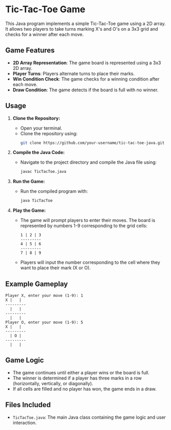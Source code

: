 # Tic-Tac-Toe Game

This Java program implements a simple Tic-Tac-Toe game using a 2D array. It allows two players to take turns marking X's and O's on a 3x3 grid and checks for a winner after each move.

## Game Features

- **2D Array Representation**: The game board is represented using a 3x3 2D array.
- **Player Turns**: Players alternate turns to place their marks.
- **Win Condition Check**: The game checks for a winning condition after each move.
- **Draw Condition**: The game detects if the board is full with no winner.

## Usage

1. **Clone the Repository:**
   - Open your terminal.
   - Clone the repository using:
     ```bash
     git clone https://github.com/your-username/tic-tac-toe-java.git
     ```

2. **Compile the Java Code:**
   - Navigate to the project directory and compile the Java file using:
     ```bash
     javac TicTacToe.java
     ```

3. **Run the Game:**
   - Run the compiled program with:
     ```bash
     java TicTacToe
     ```

4. **Play the Game:**
   - The game will prompt players to enter their moves. The board is represented by numbers 1-9 corresponding to the grid cells:
     ```
     1 | 2 | 3
     ---------
     4 | 5 | 6
     ---------
     7 | 8 | 9
     ```
   - Players will input the number corresponding to the cell where they want to place their mark (X or O).

## Example Gameplay

```
Player X, enter your move (1-9): 1
X |   |  
---------
  |   |  
---------
  |   |  
Player O, enter your move (1-9): 5
X |   |  
---------
  | O |  
---------
  |   |  
```

## Game Logic

- The game continues until either a player wins or the board is full.
- The winner is determined if a player has three marks in a row (horizontally, vertically, or diagonally).
- If all cells are filled and no player has won, the game ends in a draw.

## Files Included

- `TicTacToe.java`: The main Java class containing the game logic and user interaction.
